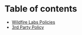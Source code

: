 # Table of contents

* [Wildfire Labs Policies](README.md)
* [3rd Party Policy](3rd-policy-policy.md)

